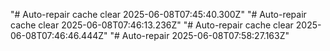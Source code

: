 "# Auto-repair cache clear 2025-06-08T07:45:40.300Z" 
"# Auto-repair cache clear 2025-06-08T07:46:13.236Z" 
"# Auto-repair cache clear 2025-06-08T07:46:46.444Z" 
"# Auto-repair 2025-06-08T07:58:27.163Z" 
